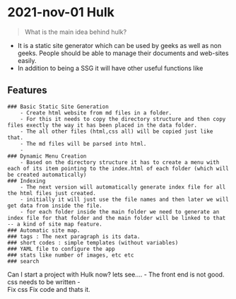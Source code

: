 # 2021-nov-01 Hulk

> What is the main idea behind hulk?

- It is a static site generator which can be used by geeks as well as non geeks. People should be able to manage their documents and web-sites easily.
- In addition to being a SSG it will have other useful functions like


## Features
    ### Basic Static Site Generation
        - Create html website from md files in a folder. 
        - For this it needs to copy the directory structure and then copy files exectly the way it has been placed in the data folder.
        - The all other files (html,css all) will be copied just like that.
        - The md files will be parsed into html.
        - 
    ### Dynamic Menu Creation
        - Based on the directory structure it has to create a menu with each of its item pointing to the index.html of each folder (which will be created automatically)
    ### Indexing
        - The next version will automatically generate index file for all the html files just created.
        - initially it will just use the file names and then later we will get data from inside the file.
        - for each folder inside the main folder we need to generate an index file for that folder and the main folder will be linked to that -- a kind of site map feature.
    ### Automatic site map.
    ### tags : The next paragraph is its data.
    ### short codes : simple templates (without variables)
    ### YAML file to configure the app
    ### stats like number of images, etc etc
    ### search 

Can I start a project with Hulk now?
lets see....
    - The front end is not good. css needs to be written 
    -     
Fix css 
Fix code and thats it.
    